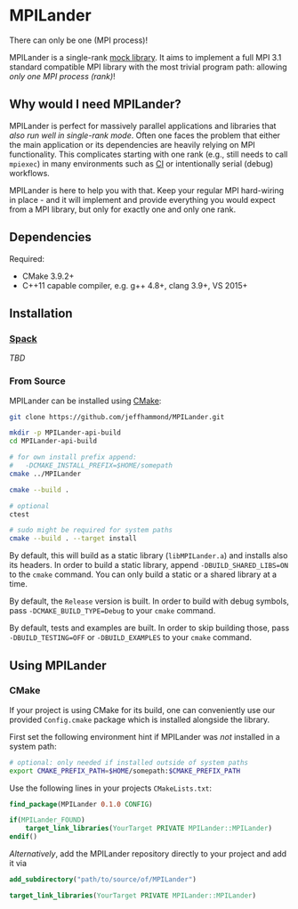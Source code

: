 # MPILander

There can only be one (MPI process)!

MPILander is a single-rank [mock library](https://en.wikipedia.org/wiki/Mock_object).
It aims to implement a full MPI 3.1 standard compatible MPI library with the most trivial program path: allowing *only one MPI process (rank)*!


## Why would I need MPILander?

MPILander is perfect for massively parallel applications and libraries that *also run well in single-rank mode*.
Often one faces the problem that either the main application or its dependencies are heavily relying on MPI functionality.
This complicates starting with one rank (e.g., still needs to call `mpiexec`) in many environments such as [CI](https://en.wikipedia.org/wiki/Continuous_integration) or intentionally serial (debug) workflows.

MPILander is here to help you with that.
Keep your regular MPI hard-wiring in place - and it will implement and provide everything you would expect from a MPI library, but only for exactly one and only one rank.


## Dependencies

Required:
* CMake 3.9.2+
* C++11 capable compiler, e.g. g++ 4.8+, clang 3.9+, VS 2015+


## Installation

### [Spack](https://spack.io)

*TBD*

### From Source

MPILander can be installed using [CMake](http://cmake.org/):

```bash
git clone https://github.com/jeffhammond/MPILander.git

mkdir -p MPILander-api-build
cd MPILander-api-build

# for own install prefix append:
#   -DCMAKE_INSTALL_PREFIX=$HOME/somepath
cmake ../MPILander

cmake --build .

# optional
ctest

# sudo might be required for system paths
cmake --build . --target install
```

By default, this will build as a static library (`libMPILander.a`) and installs also its headers.
In order to build a static library, append `-DBUILD_SHARED_LIBS=ON` to the `cmake` command.
You can only build a static or a shared library at a time.

By default, the `Release` version is built.
In order to build with debug symbols, pass `-DCMAKE_BUILD_TYPE=Debug` to your `cmake` command.

By default, tests and examples are built.
In order to skip building those, pass `-DBUILD_TESTING=OFF` or `-DBUILD_EXAMPLES` to your `cmake` command.


## Using MPILander

### CMake

If your project is using CMake for its build, one can conveniently use our provided `Config.cmake` package which is installed alongside the library.

First set the following environment hint if MPILander was *not* installed in a system path:

```bash
# optional: only needed if installed outside of system paths
export CMAKE_PREFIX_PATH=$HOME/somepath:$CMAKE_PREFIX_PATH
```

Use the following lines in your projects `CMakeLists.txt`:
```cmake
find_package(MPILander 0.1.0 CONFIG)

if(MPILander_FOUND)
    target_link_libraries(YourTarget PRIVATE MPILander::MPILander)
endif()
```

*Alternatively*, add the MPILander repository directly to your project and add it via

```cmake
add_subdirectory("path/to/source/of/MPILander")

target_link_libraries(YourTarget PRIVATE MPILander::MPILander)
```

